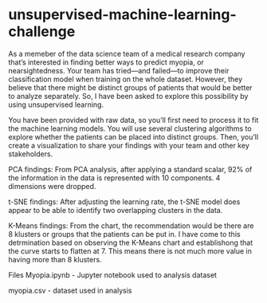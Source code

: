# unsupervised-machine-learning-challenge

As a memeber of the data science team of a medical research company that’s interested in finding better ways to predict myopia, or nearsightedness. Your team has tried—and failed—to improve their classification model when training on the whole dataset. However, they believe that there might be distinct groups of patients that would be better to analyze separately. So, I have been asked to explore this possibility by using unsupervised learning.

You have been provided with raw data, so you’ll first need to process it to fit the machine learning models. You will use several clustering algorithms to explore whether the patients can be placed into distinct groups. Then, you’ll create a visualization to share your findings with your team and other key stakeholders.

PCA findings:
From PCA analysis, after applying a standard scalar, 92% of the information in the data is represented with 10 components. 4 dimensions were dropped.

t-SNE findings:
After adjusting the learning rate, the t-SNE model does appear to be able to identify two overlapping clusters in the data.

K-Means findings:
From the chart, the recommendation would be there are 8 klusters or groups that the patients can be put in. I have come to this detrmination based on observing the K-Means chart and establishong that the curve starts to flatten at 7. This means there is not much more value in having more than 8 klusters.  

Files 
Myopia.ipynb - Jupyter notebook used to analysis dataset

myopia.csv - dataset used in analysis